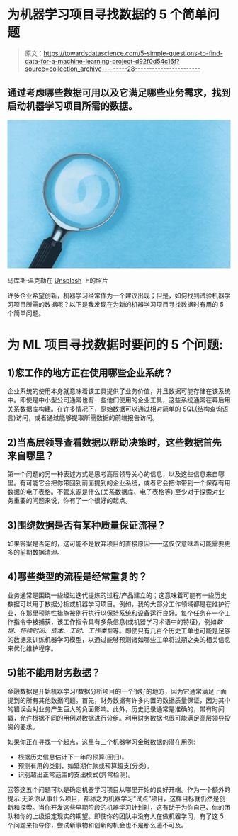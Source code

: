 # 为机器学习项目寻找数据的 5 个简单问题

> 原文：<https://towardsdatascience.com/5-simple-questions-to-find-data-for-a-machine-learning-project-d92f0d54c16f?source=collection_archive---------28----------------------->

## 通过考虑哪些数据可用以及它满足哪些业务需求，找到启动机器学习项目所需的数据。

![](img/df40b4eb55dbb3f257708613215f970d.png)

马库斯·温克勒在 [Unsplash](https://unsplash.com?utm_source=medium&utm_medium=referral) 上的照片

许多企业希望创新，机器学习经常作为一个建议出现；但是，如何找到试验机器学习项目所需的数据呢？以下是我发现在为新的机器学习项目寻找数据时有用的 5 个简单问题。

# 为 ML 项目寻找数据时要问的 5 个问题:

## 1)您工作的地方正在使用哪些企业系统？

企业系统的使用本身就意味着该工具提供了业务价值，并且数据可能存储在该系统中。即使是中小型公司通常也有一些他们使用的企业工具，这些系统通常在幕后用关系数据库构建。在许多情况下，原始数据可以通过相对简单的 SQL(结构查询语言)访问，或者通过能够提取所需数据的前端报告访问。

## 2)当高层领导查看数据以帮助决策时，这些数据首先来自哪里？

第一个问题的另一种表述方式是思考高层领导关心的信息，以及这些信息来自哪里。有可能它会把你带回到前面提到的企业系统，或者它会把你带到一个保存有用数据的电子表格。不管来源是什么(关系数据库、电子表格等),至少对于探索对业务重要的问题来说，你有了一个很好的起点。

## 3)围绕数据是否有某种质量保证流程？

如果答案是否定的，这可能不是放弃项目的直接原因——这仅仅意味着可能需要更多的前期数据清理。

## 4)哪些类型的流程是经常重复的？

业务通常是围绕一些经过迭代提炼的过程/产品建立的；这意味着可能有一些历史数据可以用于数据分析或机器学习项目。例如，我的大部分工作领域都是在维护行业，在那里预防性措施被例行执行以保持系统和设备运行良好。每个任务在一个工作指令中被捕获，该工作指令具有多条信息(或机器学习术语中的特征)，例如*数据*、*持续时间*、*成本*、*工时*、*工作类型*等。即使只有几百个历史工单也可能是足够的数据来训练机器学习模型，以通过能够预测诸如哪些工单将过期之类的相关信息来优化维护程序。

## 5)能不能用财务数据？

金融数据是开始机器学习/数据分析项目的一个很好的地方，因为它通常满足上面提到的所有其他数据问题。首先，财务数据有许多内置的数据质量保证，因为其中的错误会对业务产生巨大的负面影响。此外，历史记录通常是准确的，带有时间戳，允许根据不同的用例对数据进行分组。利用财务数据也很可能满足高层领导投资的要求。

如果你正在寻找一个起点，这里有三个机器学习金融数据的潜在用例:

*   根据历史信息估计下一年的预算(回归)。
*   预测有用的类别，如延期付款或预算超支(分类)。
*   识别超出正常范围的支出模式(异常检测)。

回答这五个问题可以是确定机器学习项目从哪里开始的良好开端。作为一个额外的提示:无论你从事什么项目，都称之为机器学习“试点”项目，这样目标就仍然是创新和探索。当你开发这些早期阶段的机器学习计划时，这有助于为你自己、你的团队和你的上级设定现实的期望。即使你的团队中没有人在做机器学习，有了这 5 个问题来指导你，尝试新事物和创新的机会也不是那么遥不可及。